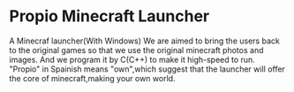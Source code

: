 # Propio Minecraft Launcher
A Minecraf launcher(With Windows)
We are aimed to bring the users back to the original games so that we use the original minecraft photos and images.
And we program it by C(C++) to make it high-speed to run.
"Propio" in Spainish means "own",which suggest that the launcher will offer the core of minecraft,making your own world.
